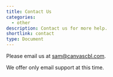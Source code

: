 ```yaml
---
title: Contact Us
categories:
  - other
description: Contact us for more help.
shortlink: contact
type: Document
---
```


Please email us at [sam@canvascbl.com](mailto:sam@canvascbl.com).

We offer only email support at this time.